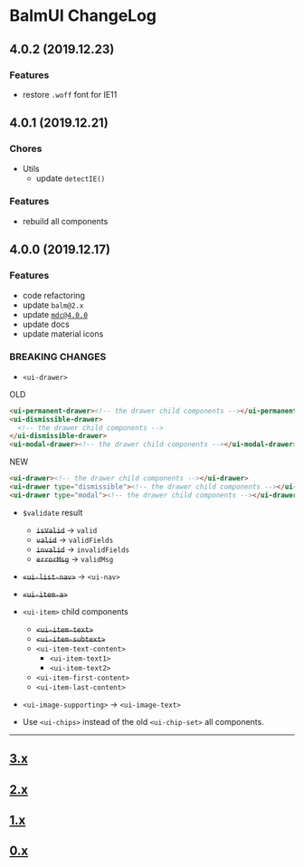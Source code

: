 # BalmUI ChangeLog

## 4.0.2 (2019.12.23)

### Features

- restore `.woff` font for IE11

## 4.0.1 (2019.12.21)

### Chores

- Utils
  - update `detectIE()`

### Features

- rebuild all components

## 4.0.0 (2019.12.17)

### Features

- code refactoring
- update `balm@2.x`
- update [`mdc@4.0.0`](https://github.com/material-components/material-components-web/blob/master/CHANGELOG.md#400-2019-11-02)
- update docs
- update material icons

### BREAKING CHANGES

- `<ui-drawer>`

OLD

```html
<ui-permanent-drawer><!-- the drawer child components --></ui-permanent-drawer>
<ui-dismissible-drawer>
  <!-- the drawer child components -->
</ui-dismissible-drawer>
<ui-modal-drawer><!-- the drawer child components --></ui-modal-drawer>
```

NEW

```html
<ui-drawer><!-- the drawer child components --></ui-drawer>
<ui-drawer type="dismissible"><!-- the drawer child components --></ui-drawer>
<ui-drawer type="modal"><!-- the drawer child components --></ui-drawer>
```

- `$validate` result

  - <del>`isValid`</del> -> `valid`
  - <del>`valid`</del> -> `validFields`
  - <del>`invalid`</del> -> `invalidFields`
  - <del>`errorMsg`</del> -> `validMsg`

- <del>`<ui-list-nav>`</del> -> `<ui-nav>`
- <del>`<ui-item-a>`

- `<ui-item>` child components

  - <del>`<ui-item-text>`</del>
  - <del>`<ui-item-subtext>`</del>
  - `<ui-item-text-content>`
    - `<ui-item-text1>`
    - `<ui-item-text2>`
  - `<ui-item-first-content>`
  - `<ui-item-last-content>`

- `<ui-image-supporting>` -> `<ui-image-text>`

- Use `<ui-chips>` instead of the old `<ui-chip-set>` all components.

---

## [3.x](https://github.com/balmjs/balm-ui/blob/3.x/CHANGELOG.md)

## [2.x](https://github.com/balmjs/balm-ui/blob/2.x/CHANGELOG.md)

## [1.x](https://github.com/balmjs/balm-ui/blob/1.x/CHANGELOG.md)

## [0.x](https://github.com/balmjs/balm-ui/blob/0.14.x/CHANGELOG.md)
